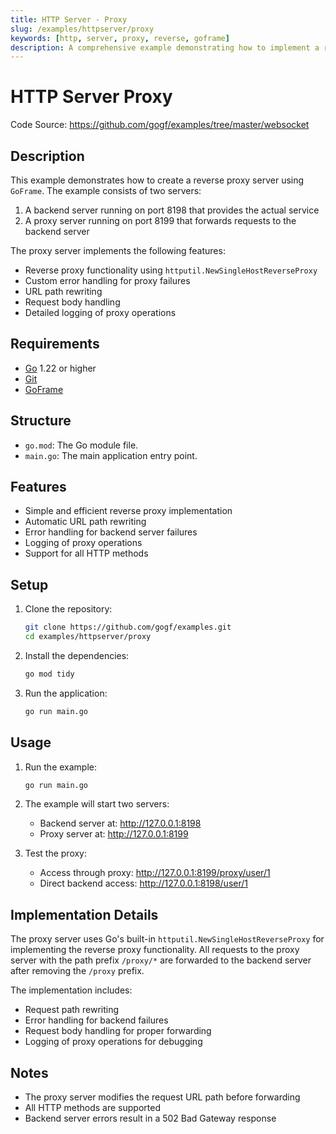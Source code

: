```yaml
---
title: HTTP Server - Proxy
slug: /examples/httpserver/proxy
keywords: [http, server, proxy, reverse, goframe]
description: A comprehensive example demonstrating how to implement a reverse proxy server using GoFrame framework
---
```


# HTTP Server Proxy

Code Source: https://github.com/gogf/examples/tree/master/websocket

## Description

This example demonstrates how to create a reverse proxy server using `GoFrame`. The example consists of two servers:

1. A backend server running on port 8198 that provides the actual service
2. A proxy server running on port 8199 that forwards requests to the backend server

The proxy server implements the following features:
- Reverse proxy functionality using `httputil.NewSingleHostReverseProxy`
- Custom error handling for proxy failures
- URL path rewriting
- Request body handling
- Detailed logging of proxy operations

## Requirements

- [Go](https://golang.org/dl/) 1.22 or higher
- [Git](https://git-scm.com/downloads)
- [GoFrame](https://goframe.org)

## Structure

- `go.mod`: The Go module file.
- `main.go`: The main application entry point.

## Features

- Simple and efficient reverse proxy implementation
- Automatic URL path rewriting
- Error handling for backend server failures
- Logging of proxy operations
- Support for all HTTP methods

## Setup

1. Clone the repository:
    ```bash
    git clone https://github.com/gogf/examples.git
    cd examples/httpserver/proxy
    ```

2. Install the dependencies:
    ```bash
    go mod tidy
    ```

3. Run the application:
    ```bash
    go run main.go
    ```

## Usage

1. Run the example:
   ```bash
   go run main.go
   ```

2. The example will start two servers:
   - Backend server at: http://127.0.0.1:8198
   - Proxy server at: http://127.0.0.1:8199

3. Test the proxy:
   - Access through proxy: http://127.0.0.1:8199/proxy/user/1
   - Direct backend access: http://127.0.0.1:8198/user/1

## Implementation Details

The proxy server uses Go's built-in `httputil.NewSingleHostReverseProxy` for implementing the reverse proxy functionality. All requests to the proxy server with the path prefix `/proxy/*` are forwarded to the backend server after removing the `/proxy` prefix.

The implementation includes:
- Request path rewriting
- Error handling for backend failures
- Request body handling for proper forwarding
- Logging of proxy operations for debugging

## Notes

- The proxy server modifies the request URL path before forwarding
- All HTTP methods are supported
- Backend server errors result in a 502 Bad Gateway response

